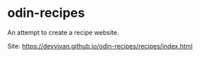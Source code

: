 # odin-recipes

An attempt to create a recipe website. 

Site: https://devvivan.github.io/odin-recipes/recipes/index.html